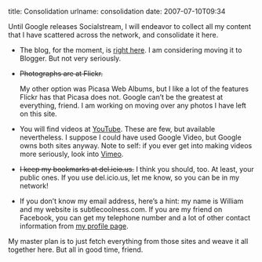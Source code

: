 title: Consolidation
urlname: consolidation
date: 2007-07-10T09:34

Until Google releases Socialstream, I will endeavor to collect all my content that I have scattered across the network,
and consolidate it here.

*   The blog, for the moment, is [right here][a]. I am considering moving it to Blogger. But not very seriously.
*   <del>Photographs are at Flickr.</del>
    
    My other option was Picasa Web Albums, but I like a lot of the features Flickr has that Picasa does not. Google
    can&#x02bc;t be the greatest at everything, friend. I am working on moving over any photos I have left on this site.
*   You will find videos at [YouTube][b]. These are few, but available nevertheless. I suppose I could have used Google
    Video, but Google owns both sites anyway. Note to self: if you ever get into making videos more seriously, look into
    [Vimeo][c].
*   <del>I keep my bookmarks at del.icio.us.</del> I think you should, too. At least, your public ones. If you use
    del.icio.us, let me know, so you can be in my network!
*   If you don&#x02bc;t know my email address, here&#x02bc;s a hint: my name is William and my website is
    subtlecoolness.com. If you are my friend on Facebook, you can get my telephone number and a lot of other contact
    information from [my profile page][d].

My master plan is to just fetch everything from those sites and weave it all together here. But all in good time,
friend.

[a]: https://blog.subtlecoolness.com/
[b]: https://www.youtube.com/subtlecoolness
[c]: https://vimeo.com/
[d]: https://www.facebook.com/williamjacksn/
